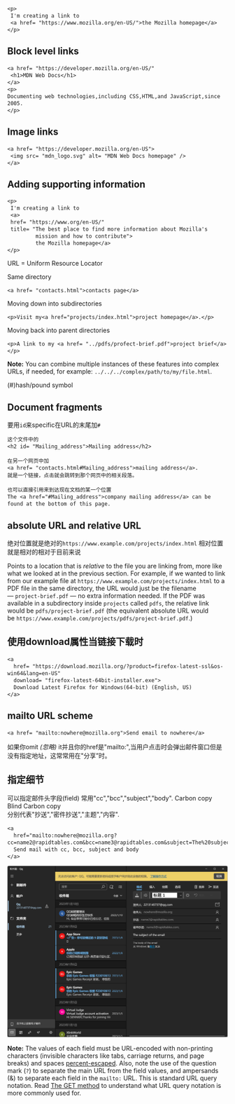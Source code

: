 ```
<p>
 I'm creating a link to
 <a href= "https://www.mozilla.org/en-US/">the Mozilla homepage</a>
</p>
```
## Block level links
```
<a href= "https://developer.mozilla.org/en-US/"
 <h1>MDN Web Docs</h1>
</a>
<p>
Documenting web technologies,including CSS,HTML,and JavaScript,since 2005.
</p>
```

## Image links
```
<a href= "https://developer.mozilla.org/en-US">
 <img src= "mdn_logo.svg" alt= "MDN Web Docs homepage" />
</a>
```

## Adding supporting information
```
<p>
 I'm creating a link to 
 <a>
 href= "https://www.org/en-US/"
 title= "The best place to find more information about Mozilla's
		 mission and how to contribute">
		 the Mozilla homepage</a>
</p>
```
URL = Uniform Resource Locator

Same directory
```
<a href= "contacts.html">contacts page</a>
```
Moving down into subdirectories
```
<p>Visit my<a href="projects/index.html">project homepage</a>.</p>
```
Moving back into parent directories
```
<p>A link to my <a href= "../pdfs/profect-brief.pdf">project brief</a></p>
```

**Note:** You can combine multiple instances of these features into complex URLs, if needed, for example: `../../../complex/path/to/my/file.html`.

(#)hash/pound symbol

## Document fragments

要用`id`来specific在URL的末尾加`#`

```
这个文件中的
<h2 id= "Mailing_address">Mailing address</h2>

在另一个网页中加
<a href= "contacts.html#Mailing_address">mailing address</a>.
就是一个链接，点击就会跳转到那个网页中的相关段落。

也可以直接引用来到达现在文档的某一个位置
The <a href="#Mailing_address">company mailing address</a> can be found at the bottom of this page.
```

## absolute URL and relative URL

绝对位置就是绝对的`https://www.example.com/projects/index.html`
相对位置就是相对的相对于目前来说

Points to a location that is _relative_ to the file you are linking from, more like what we looked at in the previous section. For example, if we wanted to link from our example file at `https://www.example.com/projects/index.html` to a PDF file in the same directory, the URL would just be the filename — `project-brief.pdf` — no extra information needed. If the PDF was available in a subdirectory inside `projects` called `pdfs`, the relative link would be `pdfs/project-brief.pdf` (the equivalent absolute URL would be `https://www.example.com/projects/pdfs/project-brief.pdf`.)

## 使用download属性当链接下载时

```
<a
  href= "https://download.mozilla.org/?product=firefox-latest-ssl&os-win64&lang=en-US"
  download= "firefox-latest-64bit-installer.exe">
  Download Latest Firefox for Windows(64-bit) (English, US)
</a>
```

## mailto URL scheme

```
<a href= "mailto:nowhere@mozilla.org">Send email to nowhere</a>
```

如果你omit *(忽略)* it并且你的href是"mailto:",当用户点击时会弹出邮件窗口但是没有指定地址，这常常用在"分享”时。

## 指定细节

可以指定邮件头字段(field)
常用"cc","bcc","subject","body".
Carbon copy  Blind Carbon copy  
分别代表"抄送","密件抄送","主题","内容".
```
<a
  href="mailto:nowhere@mozilla.org?cc=name2@rapidtables.com&bcc=name3@rapidtables.com&subject=The%20subject%20of%20the%20email&body=The%20body%20of%20the%20email">
  Send mail with cc, bcc, subject and body
</a>
```

![Pastedimage20230721224055.png](../../img/Pastedimage20230721224055.png)

**Note:** The values of each field must be URL-encoded with non-printing characters (invisible characters like tabs, carriage returns, and page breaks) and spaces [percent-escaped](https://en.wikipedia.org/wiki/Percent-encoding). Also, note the use of the question mark (`?`) to separate the main URL from the field values, and ampersands (&) to separate each field in the `mailto:` URL. This is standard URL query notation. Read [The GET method](https://developer.mozilla.org/en-US/docs/Learn/Forms/Sending_and_retrieving_form_data#the_get_method) to understand what URL query notation is more commonly used for.
